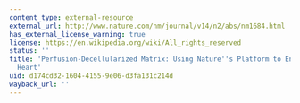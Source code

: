 ```yaml
---
content_type: external-resource
external_url: http://www.nature.com/nm/journal/v14/n2/abs/nm1684.html
has_external_license_warning: true
license: https://en.wikipedia.org/wiki/All_rights_reserved
status: ''
title: 'Perfusion-Decellularized Matrix: Using Nature''s Platform to Engineer a Bioartificial
  Heart'
uid: d174cd32-1604-4155-9e06-d3fa131c214d
wayback_url: ''
---
```

